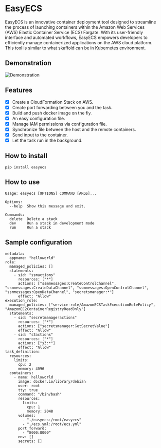 # EasyECS

EasyECS is an innovative container deployment tool designed to streamline the process of launching containers within the Amazon Web Services (AWS) Elastic Container Service (ECS) Fargate. With its user-friendly interface and automated workflows, EasyECS empowers developers to efficiently manage containerized applications on the AWS cloud platform. This tool is similar to what skaffold can be in Kubernetes environment.

## Demonstration

![Demonstration](https://github.com/Komalis/easyecs/blob/main/easyecs.gif)

## Features

- [X] Create a CloudFormation Stack on AWS.
- [X] Create port forwarding between you and the task.
- [X] Build and push docker image on the fly.
- [X] An easy configuration file.
- [X] Manage IAM permissions via configuration file.
- [X] Synchronize file between the host and the remote containers.
- [X] Send input to the container.
- [X] Let the task run in the background.

## How to install

```
pip install easyecs
```

## How to use

```
Usage: easyecs [OPTIONS] COMMAND [ARGS]...

Options:
  --help  Show this message and exit.

Commands:
  delete  Delete a stack
  dev     Run a stack in development mode
  run     Run a stack
```

## Sample configuration

```
metadata:
  appname: "helloworld"
role:
  managed_policies: []
  statements:
    - sid: "ssmactions"
      resources: ["*"]
      actions: ["ssmmessages:CreateControlChannel", "ssmmessages:CreateDataChannel", "ssmmessages:OpenControlChannel", "ssmmessages:OpenDataChannel", "secretsmanager:*"]
      effect: "Allow"
execution_role:
  managed_policies: ["service-role/AmazonECSTaskExecutionRolePolicy", "AmazonEC2ContainerRegistryReadOnly"]
  statements:
    - sid: "secretmanageractions"
      resources: ["*"]
      actions: ["secretsmanager:GetSecretValue"]
      effect: "Allow"
    - sid: "s3actions"
      resources: ["*"]
      actions: ["s3:*"]
      effect: "Allow"
task_definition:
  resources:
    limits:
      cpu: 2
      memory: 4096
  containers:
    - name: helloworld
      image: docker.io/library/debian
      user: root
      tty: true
      command: "/bin/bash"
      resources:
        limits:
          cpu: 1
          memory: 2048
      volumes:
        - "./easyecs:/root/easyecs"
        - "./ecs.yml:/root/ecs.yml"
      port_forward:
        - "8000:8000"
      env: []
      secrets: []
```
